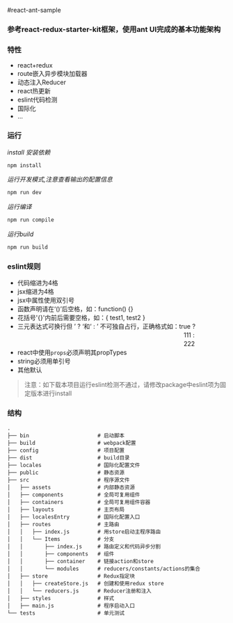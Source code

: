 #react-ant-sample

### 参考react-redux-starter-kit框架，使用ant UI完成的基本功能架构

### 特性
* react+redux
* route嵌入异步模块加载器
* 动态注入Reducer
* react热更新
* eslint代码检测
* 国际化
* ...

### 运行
*install 安装依赖*
```bash
npm install
```

*运行开发模式,注意查看输出的配置信息*
```bash
npm run dev
```
*运行编译*
```bash
npm run compile
```
*运行build*
```bash
npm run build
```

### eslint规则
* 代码缩进为4格
* jsx缩进为4格
* jsx中属性使用双引号
* 函数声明请在‘()’后空格，如：function() {}
* 花括号'{}'内前后需要空格，如：{ test1, test2 }
* 三元表达式可换行但 ’ ? ‘和‘ : ’ 不可独自占行，正确格式如：true ? <br />
　　　　　　　　　　　　　　　　　　　　　　　　　　　  111 : <br />
　　　　　　　　　　　　　　　　　　　　　　　　　　　  222
* react中使用```props```必须声明其propTypes
* string必须用单引号
* 其他默认
> 注意：如下载本项目运行eslint检测不通过，请修改package中eslint项为固定版本进行install
### 结构

```
.
├── bin                      # 启动脚本
├── build                    # webpack配置
├── config                   # 项目配置
├── dist                     # build目录
├── locales                  # 国际化配置文件
├── public                   # 静态资源
├── src                      # 程序源文件
│   ├── assets               # 内部静态资源
│   ├── components           # 全局可复用组件
│   ├── containers           # 全局可复用组件容器
│   ├── layouts              # 主页布局
│   ├── localesEntry         # 国际化配置入口
│   ├── routes               # 主路由
│   │   ├── index.js         # 用store启动主程序路由
│   │   └── Items            # 分支
│   │       ├── index.js     # 路由定义和代码异步分割
│   │       ├── components   # 组件
│   │       ├── container    # 链接action和store
│   │       └── modules      # reducers/constants/actions的集合
│   ├── store                # Redux指定块
│   │   ├── createStore.js   # 创建和使用redux store
│   │   └── reducers.js      # Reducer注册和注入
│   ├── styles               # 样式
│   ├── main.js              # 程序启动入口
└── tests                    # 单元测试
```
